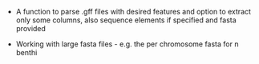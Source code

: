 * A function to parse .gff files with desired features and option to extract only some columns, also sequence elements if specified and fasta provided

* Working with large fasta files - e.g. the per chromosome fasta for n benthi
